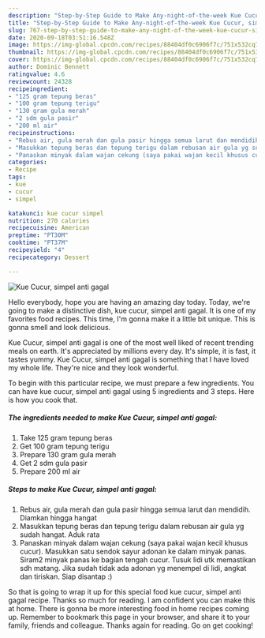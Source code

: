 ```yaml
---
description: "Step-by-Step Guide to Make Any-night-of-the-week Kue Cucur, simpel anti gagal"
title: "Step-by-Step Guide to Make Any-night-of-the-week Kue Cucur, simpel anti gagal"
slug: 767-step-by-step-guide-to-make-any-night-of-the-week-kue-cucur-simpel-anti-gagal
date: 2020-09-18T03:51:16.548Z
image: https://img-global.cpcdn.com/recipes/88404df0c6906f7c/751x532cq70/kue-cucur-simpel-anti-gagal-foto-resep-utama.jpg
thumbnail: https://img-global.cpcdn.com/recipes/88404df0c6906f7c/751x532cq70/kue-cucur-simpel-anti-gagal-foto-resep-utama.jpg
cover: https://img-global.cpcdn.com/recipes/88404df0c6906f7c/751x532cq70/kue-cucur-simpel-anti-gagal-foto-resep-utama.jpg
author: Dominic Bennett
ratingvalue: 4.6
reviewcount: 24328
recipeingredient:
- "125 gram tepung beras"
- "100 gram tepung terigu"
- "130 gram gula merah"
- "2 sdm gula pasir"
- "200 ml air"
recipeinstructions:
- "Rebus air, gula merah dan gula pasir hingga semua larut dan mendidih. Diamkan hingga hangat"
- "Masukkan tepung beras dan tepung terigu dalam rebusan air gula yg sudah hangat. Aduk rata"
- "Panaskan minyak dalam wajan cekung (saya pakai wajan kecil khusus cucur). Masukkan satu sendok sayur adonan ke dalam minyak panas. Siram2 minyak panas ke bagian tengah cucur. Tusuk lidi utk memastikan sdh matang. Jika sudah tidak ada adonan yg menempel di lidi, angkat dan tiriskan. Siap disantap :)"
categories:
- Recipe
tags:
- kue
- cucur
- simpel

katakunci: kue cucur simpel 
nutrition: 270 calories
recipecuisine: American
preptime: "PT30M"
cooktime: "PT37M"
recipeyield: "4"
recipecategory: Dessert

---
```



![Kue Cucur, simpel anti gagal](https://img-global.cpcdn.com/recipes/88404df0c6906f7c/751x532cq70/kue-cucur-simpel-anti-gagal-foto-resep-utama.jpg)

Hello everybody, hope you are having an amazing day today. Today, we're going to make a distinctive dish, kue cucur, simpel anti gagal. It is one of my favorites food recipes. This time, I'm gonna make it a little bit unique. This is gonna smell and look delicious.



Kue Cucur, simpel anti gagal is one of the most well liked of recent trending meals on earth. It's appreciated by millions every day. It's simple, it is fast, it tastes yummy. Kue Cucur, simpel anti gagal is something that I have loved my whole life. They're nice and they look wonderful.


To begin with this particular recipe, we must prepare a few ingredients. You can have kue cucur, simpel anti gagal using 5 ingredients and 3 steps. Here is how you cook that.

<!--inarticleads1-->

##### The ingredients needed to make Kue Cucur, simpel anti gagal:

1. Take 125 gram tepung beras
1. Get 100 gram tepung terigu
1. Prepare 130 gram gula merah
1. Get 2 sdm gula pasir
1. Prepare 200 ml air




<!--inarticleads2-->

##### Steps to make Kue Cucur, simpel anti gagal:

1. Rebus air, gula merah dan gula pasir hingga semua larut dan mendidih. Diamkan hingga hangat
1. Masukkan tepung beras dan tepung terigu dalam rebusan air gula yg sudah hangat. Aduk rata
1. Panaskan minyak dalam wajan cekung (saya pakai wajan kecil khusus cucur). Masukkan satu sendok sayur adonan ke dalam minyak panas. Siram2 minyak panas ke bagian tengah cucur. Tusuk lidi utk memastikan sdh matang. Jika sudah tidak ada adonan yg menempel di lidi, angkat dan tiriskan. Siap disantap :)




So that is going to wrap it up for this special food kue cucur, simpel anti gagal recipe. Thanks so much for reading. I am confident you can make this at home. There is gonna be more interesting food in home recipes coming up. Remember to bookmark this page in your browser, and share it to your family, friends and colleague. Thanks again for reading. Go on get cooking!
